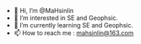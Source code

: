 - 👋 Hi, I’m @MaHsinlin
- 👀 I’m interested in SE and Geophsic.
- 🌱 I’m currently learning SE and Geophsic.
- 📫 How to reach me : mahsinlin@163.com

<!---
MaHsinlin/MaHsinlin is a ✨ special ✨ repository because its `README.md` (this file) appears on your GitHub profile.
You can click the Preview link to take a look at your changes.
--->

